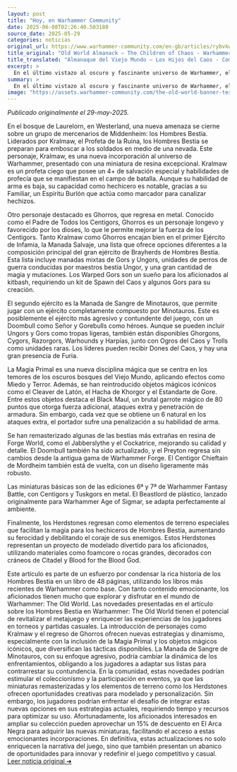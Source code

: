 ```yaml
---
layout: post
title: "Hoy, en Warhammer Community"
date: 2025-06-08T02:26:40.503180
source_date: 2025-05-29
categories: noticias
original_url: https://www.warhammer-community.com/en-gb/articles/rybvkwfs/old-world-almanack-the-children-of-chaos/
title_original: "Old World Almanack – The Children of Chaos - Warhammer Community"
title_translated: "Almanaque del Viejo Mundo – Los Hijos del Caos - Comunidad Warhammer"
excerpt: >
  En el último vistazo al oscuro y fascinante universo de Warhammer, el Almanaque del Viejo Mundo nos sumerge en la lucha épica contra los temidos Hombres Bestia. La historia se desarrolla en Westerland, donde los sobrevivientes de un ataque brutal advierten a una compañía de mercenarios sobre el peligro inminente. Con la llegada de Kralmaw, el Profeta de la Ruina, y el regreso del legendario Ghorros, los jugadores se enfrentarán a un desafío lleno de magia, profecías y batallas intensas. Este nuevo capítulo promete emociones y estrategias únicas para todos los aficionados al juego. ¡Prepárate para liderar a tus tropas en esta aventura épica!
summary: >
  En el último vistazo al oscuro y fascinante universo de Warhammer, el Almanaque del Viejo Mundo nos sumerge en la lucha épica contra los temidos Hombres Bestia. La historia se desarrolla en Westerland, donde los sobrevivientes de un ataque brutal advierten a una compañía de mercenarios sobre el peligro inminente. Con la llegada de Kralmaw, el Profeta de la Ruina, y el regreso del legendario Ghorros, los jugadores se enfrentarán a un desafío lleno de magia, profecías y batallas intensas. Este nuevo capítulo promete emociones y estrategias únicas para todos los aficionados al juego. ¡Prepárate para liderar a tus tropas en esta aventura épica!
image: "https://assets.warhammer-community.com/the-old-world-banner-test.jpg"
---
```


*Publicado originalmente el 29-may-2025.*

En el bosque de Laurelorn, en Westerland, una nueva amenaza se cierne sobre un grupo de mercenarios de Middenheim: los Hombres Bestia. Liderados por Kralmaw, el Profeta de la Ruina, los Hombres Bestia se preparan para emboscar a los soldados en medio de una nevada. Este personaje, Kralmaw, es una nueva incorporación al universo de Warhammer, presentado con una miniatura de resina excepcional. Kralmaw es un profeta ciego que posee un 4+ de salvación especial y habilidades de profecía que se manifiestan en el campo de batalla. Aunque su habilidad de arma es baja, su capacidad como hechicero es notable, gracias a su Familiar, un Espíritu Burlón que actúa como marcador para canalizar hechizos.

Otro personaje destacado es Ghorros, que regresa en metal. Conocido como el Padre de Todos los Centigors, Ghorros es un personaje longevo y favorecido por los dioses, lo que le permite mejorar la fuerza de los Centigors. Tanto Kralmaw como Ghorros encajan bien en el primer Ejército de Infamia, la Manada Salvaje, una lista que ofrece opciones diferentes a la composición principal del gran ejército de Brayherds de Hombres Bestia. Esta lista incluye manadas mixtas de Gors y Ungors, unidades de perros de guerra conducidas por maestros bestia Ungor, y una gran cantidad de magia y mutaciones. Los Warped Gors son un sueño para los aficionados al kitbash, requiriendo un kit de Spawn del Caos y algunos Gors para su creación.

El segundo ejército es la Manada de Sangre de Minotauros, que permite jugar con un ejército completamente compuesto por Minotauros. Este es posiblemente el ejército más agresivo y contundente del juego, con un Doombull como Señor y Gorebulls como héroes. Aunque se pueden incluir Ungors y Gors como tropas ligeras, también están disponibles Ghorgons, Cygors, Razorgors, Warhounds y Harpías, junto con Ogros del Caos y Trolls como unidades raras. Los líderes pueden recibir Dones del Caos, y hay una gran presencia de Furia.

La Magia Primal es una nueva disciplina mágica que se centra en los temores de los oscuros bosques del Viejo Mundo, aplicando efectos como Miedo y Terror. Además, se han reintroducido objetos mágicos icónicos como el Cleaver de Latón, el Hacha de Khorgor y el Estandarte de Gore. Entre estos objetos destaca el Black Maul, un brutal garrote mágico de 80 puntos que otorga fuerza adicional, ataques extra y penetración de armadura. Sin embargo, cada vez que se obtiene un 6 natural en los ataques extra, el portador sufre una penalización a su habilidad de arma.

Se han remasterizado algunas de las bestias más extrañas en resina de Forge World, como el Jabberslythe y el Cockatrice, mejorando su calidad y detalle. El Doombull también ha sido actualizado, y el Preyton regresa sin cambios desde la antigua gama de Warhammer Forge. El Centigor Chieftain de Mordheim también está de vuelta, con un diseño ligeramente más robusto.

Las miniaturas básicas son de las ediciones 6ª y 7ª de Warhammer Fantasy Battle, con Centigors y Tuskgors en metal. El Beastlord de plástico, lanzado originalmente para Warhammer Age of Sigmar, se adapta perfectamente al ambiente.

Finalmente, los Herdstones regresan como elementos de terreno especiales que facilitan la magia para los hechiceros de Hombres Bestia, aumentando su ferocidad y debilitando el coraje de sus enemigos. Estos Herdstones representan un proyecto de modelado divertido para los aficionados, utilizando materiales como foamcore o rocas grandes, decorados con cráneos de Citadel y Blood for the Blood God. 

Este artículo es parte de un esfuerzo por condensar la rica historia de los Hombres Bestia en un libro de 48 páginas, utilizando los libros más recientes de Warhammer como base. Con tanto contenido emocionante, los aficionados tienen mucho que explorar y disfrutar en el mundo de Warhammer: The Old World.
Las novedades presentadas en el artículo sobre los Hombres Bestia en Warhammer: The Old World tienen el potencial de revitalizar el metajuego y enriquecer las experiencias de los jugadores en torneos y partidas casuales. La introducción de personajes como Kralmaw y el regreso de Ghorros ofrecen nuevas estrategias y dinamismo, especialmente con la inclusión de la Magia Primal y los objetos mágicos icónicos, que diversifican las tácticas disponibles. La Manada de Sangre de Minotauros, con su enfoque agresivo, podría cambiar la dinámica de los enfrentamientos, obligando a los jugadores a adaptar sus listas para contrarrestar su contundencia. En la comunidad, estas novedades podrían estimular el coleccionismo y la participación en eventos, ya que las miniaturas remasterizadas y los elementos de terreno como los Herdstones ofrecen oportunidades creativas para modelado y personalización. Sin embargo, los jugadores podrían enfrentar el desafío de integrar estas nuevas opciones en sus estrategias actuales, requiriendo tiempo y recursos para optimizar su uso. Afortunadamente, los aficionados interesados en ampliar su colección pueden aprovechar un 15% de descuento en El Arca Negra para adquirir las nuevas miniaturas, facilitando el acceso a estas emocionantes incorporaciones. En definitiva, estas actualizaciones no solo enriquecen la narrativa del juego, sino que también presentan un abanico de oportunidades para innovar y redefinir el juego competitivo y casual.
[Leer noticia original ➜](https://www.warhammer-community.com/en-gb/articles/rybvkwfs/old-world-almanack-the-children-of-chaos/)
